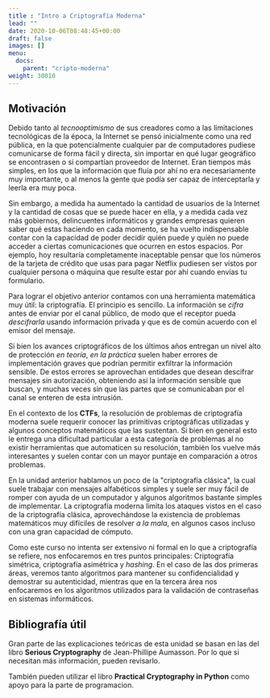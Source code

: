 ```yaml
---
title : "Intro a Criptografía Moderna"
lead: ""
date: 2020-10-06T08:48:45+00:00
draft: false
images: []
menu:
  docs:
    parent: "cripto-moderna"
weight: 30010
---
```



## Motivación

Debido tanto al _tecnooptimismo_ de sus creadores como a las limitaciones tecnológicas de la época, la Internet se pensó inicialmente como una red pública, en la que potencialmente cualquier par de computadores pudiese comunicarse de forma fácil y directa, sin importar en qué lugar geográfico se encontrasen o si compartían proveedor de Internet. Eran tiempos más simples, en los que la información que fluía por ahí no era necesariamente muy importante, o al menos la gente que podía ser capaz de interceptarla y leerla era muy poca. 

Sin embargo, a medida ha aumentado la cantidad de usuarios de la Internet y la cantidad de cosas que se puede hacer en ella, y a medida cada vez más gobiernos, delincuentes informáticos y grandes empresas quieren saber qué estas haciendo en cada momento, se ha vuelto indispensable contar con la capacidad de poder decidir quién puede y quién no puede acceder a ciertas comunicaciones que ocurren en estos espacios. Por ejemplo, hoy resultaría completamente inaceptable pensar que los números de la tarjeta de crédito que usas para pagar Netflix pudiesen ser vistos por cualquier persona o máquina que resulte estar por ahí cuando envías tu formulario. 

Para lograr el objetivo anterior contamos con una herramienta matemática muy útil: la criptografía. El principio es sencillo. La información se _cifra_ antes de enviar por el canal público, de modo que el receptor pueda _descifrarla_ usando información privada y que es de común acuerdo con el emisor del mensaje. 

Si bien los avances criptográficos de los últimos años entregan un nivel alto de protección _en teoría_, _en la práctica_ suelen haber errores de implementación graves que podrían permitir exfiltrar la información sensible. De estos errores se aprovechan entidades que desean descifrar mensajes sin autorización, obteniendo así la información sensible que buscan, y muchas veces sin que las partes que se comunicaban por el canal se enteren de esta intrusión.

En el contexto de los **CTFs**, la resolución de problemas de criptografía moderna suele requerir conocer las primitivas criptográficas utilizadas y algunos conceptos matemáticos que las sustentan. Si bien en general esto le entrega una dificultad particular a esta categoría de problemas al no existir herramientas que automaticen su resolución, también los vuelve más interesantes y suelen contar con un mayor puntaje en comparación a otros problemas.

En la unidad anterior hablamos un poco de la "criptografía clásica", la cual suele trabajar con mensajes alfabéticos simples y suele ser muy fácil de romper con ayuda de un computador y algunos algoritmos bastante simples de implementar. La criptografía moderna limita los ataques vistos en el caso de la criptografía clásica, aprovechándose la existencia de problemas matemáticos muy difíciles de resolver _a la mala_, en algunos casos incluso con una gran capacidad de cómputo.

Como este curso no intenta ser extensivo ni formal en lo que a criptografía se refiere, nos enfocaremos en tres puntos principales: Criptografía simétrica, criptografía asimétrica y _hashing_. En el caso de las dos primeras áreas, veremos tanto algoritmos para mantener su confidencialidad y demostrar su autenticidad, mientras que en la tercera área nos enfocaremos en los algoritmos utilizados para la validación de contraseñas en sistemas informáticos.


## Bibliografía útil


Gran parte de las explicaciones teóricas de esta unidad se basan en las del libro **Serious Cryptography** de Jean-Phillipe Aumasson. Por lo que si necesitan más información, pueden revisarlo.

También pueden utilizar el libro **Practical Cryptography in Python** como apoyo para la parte de programacion.
